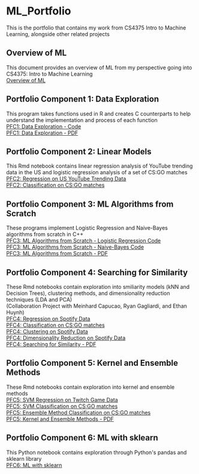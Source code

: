# ML_Portfolio
This is the portfolio that contains my work from CS4375 Intro to Machine Learning, alongside other related projects  
## Overview of ML   
This document provides an overview of ML from my perspective going into CS4375: Intro to Machine Learning   
[Overview of ML](https://github.com/Djeggis/ML_Portfolio/blob/c8b2b5296a3e48aa9b620de38eb24447f238a698/Overview%20of%20ML.pdf)  
## Portfolio Component 1: Data Exploration   
This program takes functions used in R and creates C counterparts to help understand the implementation and process of each function   
[PFC1: Data Exploration - Code](https://github.com/Djeggis/ML_Portfolio/blob/f41acc7f5e439af7527b4434546fbba6c01d3a7c/pfc1_DataExploration.cpp)  
[PFC1: Data Exploration - PDF](https://github.com/Djeggis/ML_Portfolio/blob/f41acc7f5e439af7527b4434546fbba6c01d3a7c/pfc1_writeup_DataExploration.pdf)   
## Portfolio Component 2: Linear Models   
This Rmd notebook contains linear regression analysis of YouTube trending data in the US and logistic regression analysis of a set of CS:GO matches   
[PFC2: Regression on US YouTube Trending Data](https://github.com/Djeggis/ML_Portfolio/blob/43a91a3c7545ffa42cd0ee06a8a76ea4807288af/Regression.pdf)   
[PFC2: Classification on CS:GO matches](https://github.com/Djeggis/ML_Portfolio/blob/43a91a3c7545ffa42cd0ee06a8a76ea4807288af/Classification.pdf)   
## Portfolio Component 3: ML Algorithms from Scratch   
These programs implement Logistic Regression and Naive-Bayes algorithms from scratch in C++   
[PFC3: ML Algorithms from Scratch - Logistic Regression Code](https://github.com/Djeggis/ML_Portfolio/blob/d7701726976516cdfd90ef6b98433165985e9139/pfc3_log.cpp)   
[PFC3: ML Algorithms from Scratch - Naive-Bayes Code](https://github.com/Djeggis/ML_Portfolio/blob/d7701726976516cdfd90ef6b98433165985e9139/pfc3_nb.cpp)   
[PFC3: ML Algorithms from Scratch - PDF](https://github.com/Djeggis/ML_Portfolio/blob/5ae52259380451c5e51fff2e77c7d79bb5427dad/pfc3_writeup.pdf)   
## Portfolio Component 4: Searching for Similarity   
These Rmd notebooks contain exploration into smiliarity models (kNN and Decision Trees), clustering methods, and dimensionality reduction techniques (LDA and PCA)   
(Collaboration Project with Meinhard Capucao, Ryan Gagliardi, and Ethan Huynh)   
[PFC4: Regression on Spotify Data](https://github.com/Djeggis/ML_Portfolio/blob/3b90d108c96ff469a10694aa79b5857395f25b19/pfc4_Regression.pdf)   
[PFC4: Classification on CS:GO matches](https://github.com/Djeggis/ML_Portfolio/blob/3b90d108c96ff469a10694aa79b5857395f25b19/pfc4_Classification.pdf)   
[PFC4: Clustering on Spotify Data](https://github.com/Djeggis/ML_Portfolio/blob/7c420d1642cf596918ef17198e43e963d8182e8e/pfc4_Clustering.pdf)   
[PFC4: Dimensionality Reduction on Spotify Data](https://github.com/Djeggis/ML_Portfolio/blob/3b90d108c96ff469a10694aa79b5857395f25b19/pfc4_Dimensionality_Reduction.pdf)   
[PFC4: Searching for Similarity - PDF](https://github.com/Djeggis/ML_Portfolio/blob/3b90d108c96ff469a10694aa79b5857395f25b19/pfc4_Searching_for_Similarity.pdf)   
## Portfolio Component 5: Kernel and Ensemble Methods   
These Rmd notebooks contain exploration into kernel and ensemble methods   
[PFC5: SVM Regression on Twitch Game Data](https://github.com/Djeggis/ML_Portfolio/blob/27e3e3206f137abc767fa40dc432ac543899c1a6/pfc5_Regression.pdf)   
[PFC5: SVM Classification on CS:GO matches](https://github.com/Djeggis/ML_Portfolio/blob/27e3e3206f137abc767fa40dc432ac543899c1a6/pfc5_Classification.pdf)   
[PFC5: Ensemble Method Classification on CS:GO matches](https://github.com/Djeggis/ML_Portfolio/blob/27e3e3206f137abc767fa40dc432ac543899c1a6/pfc5_Ensemble_Techniques.pdf)   
[PFC5: Kernel and Ensemble Methods - PDF](https://github.com/Djeggis/ML_Portfolio/blob/27e3e3206f137abc767fa40dc432ac543899c1a6/pfc5_Kernel_and_Ensemble_Methods.pdf)   
## Portfolio Component 6: ML with sklearn   
This Python notebook contains exploration through Python's pandas and sklearn library   
[PFC6: ML with sklearn]()   

